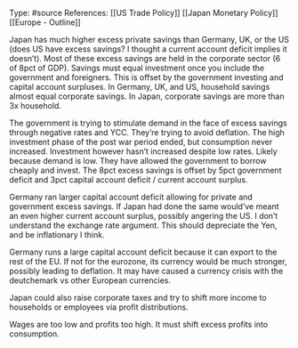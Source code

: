Type: #source 
References: [[US Trade Policy]]
[[Japan Monetary Policy]]
[[Europe - Outline]]

Japan has much higher excess private savings than Germany, UK, or the US (does US have excess savings? I thought a current account deficit implies it doesn’t). Most of these excess savings are held in the corporate sector (6 of 8pct of GDP). Savings must equal investment once you include the government and foreigners. This is offset by the government investing and capital account surpluses. In Germany, UK, and US, household savings almost equal corporate savings. In Japan, corporate savings are more than 3x household. 

The government is trying to stimulate demand in the face of excess savings through negative rates and YCC. They’re trying to avoid deflation. The high investment phase of the post war period ended, but consumption never increased. Investment however hasn’t increased despite low rates. Likely because demand is low. They have allowed the government to borrow cheaply and invest. The 8pct excess savings is offset by 5pct government deficit and 3pct capital account deficit / current account surplus.  

Germany ran larger capital account deficit allowing for private and government excess savings. If Japan had done the same would’ve meant an even higher current account surplus, possibly angering the US. I don’t understand the exchange rate argument. This should depreciate the Yen, and be inflationary I think.  

Germany runs a large capital account deficit because it can export to the rest of the EU. If not for the eurozone, its currency would be much stronger, possibly leading to deflation. It may have caused a currency crisis with the deutchemark vs other European currencies.

Japan could also raise corporate taxes and try to shift more income to households or employees via profit distributions.

Wages are too low and profits too high. It must shift excess profits into consumption.